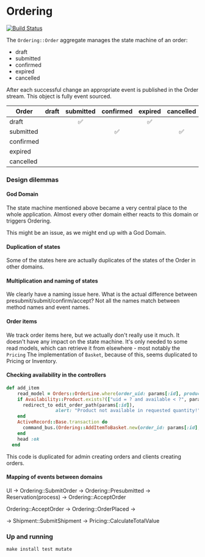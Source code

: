# Ordering

[![Build Status](https://github.com/RailsEventStore/cqrs-es-sample-with-res/workflows/ordering/badge.svg)](https://github.com/RailsEventStore/cqrs-es-sample-with-res/actions/workflows/ordering.yml)

The `Ordering::Order` aggregate manages the state machine of an order:

- draft
- submitted
- confirmed
- expired
- cancelled

After each successful change an appropriate event is published in the Order stream.
This object is fully event sourced.

| Order     | draft | submitted | confirmed | expired | cancelled |
| --------- | :---: | :-------: | :--:      | :-----: | :-------: |
| draft     |       |    ✅     |           |   ✅    |           |
| submitted |       |           |  ✅       |         |    ✅     |
| confirmed |       |           |           |         |           |
| expired   |       |           |           |         |           |
| cancelled |       |           |           |         |           |

### Design dilemmas


#### God Domain

The state machine mentioned above became a very central place to the whole application.
Almost every other domain either reacts to this domain or triggers Ordering.

This might be an issue, as we might end up with a God Domain.

#### Duplication of states

Some of the states here are actually duplicates of the states of the Order in other domains.

#### Multiplication and naming of states

We clearly have a naming issue here. 
What is the actual difference between presubmit/submit/confirm/accept?
Not all the names match between method names and event names.

#### Order items

We track order items here, but we actually don't really use it much. 
It doesn't have any impact on the state machine.
It's only needed to some read models, which can retrieve it from elsewhere - most notably the `Pricing`
The implementation of `Basket`, because of this, seems duplicated to Pricing or Inventory.

#### Checking availability in the controllers

```ruby
def add_item
    read_model = Orders::OrderLine.where(order_uid: params[:id], product_id: params[:product_id]).first
    if Availability::Product.exists?(["uid = ? and available < ?", params[:product_id], (read_model&.quantity || 0) + 1])
      redirect_to edit_order_path(params[:id]),
                  alert: "Product not available in requested quantity!" and return
    end
    ActiveRecord::Base.transaction do
      command_bus.(Ordering::AddItemToBasket.new(order_id: params[:id], product_id: params[:product_id]))
    end
    head :ok
  end
```

This code is duplicated for admin creating orders and clients creating orders.

#### Mapping of events between domains

UI -> Ordering::SubmitOrder -> Ordering::Presubmitted -> Reservation(process) -> Ordering::AcceptOrder

Ordering::AcceptOrder -> Ordering::OrderPlaced -> 

  -> Shipment::SubmitShipment
  -> Pricing::CalculateTotalValue


### Up and running

```
make install test mutate
```
